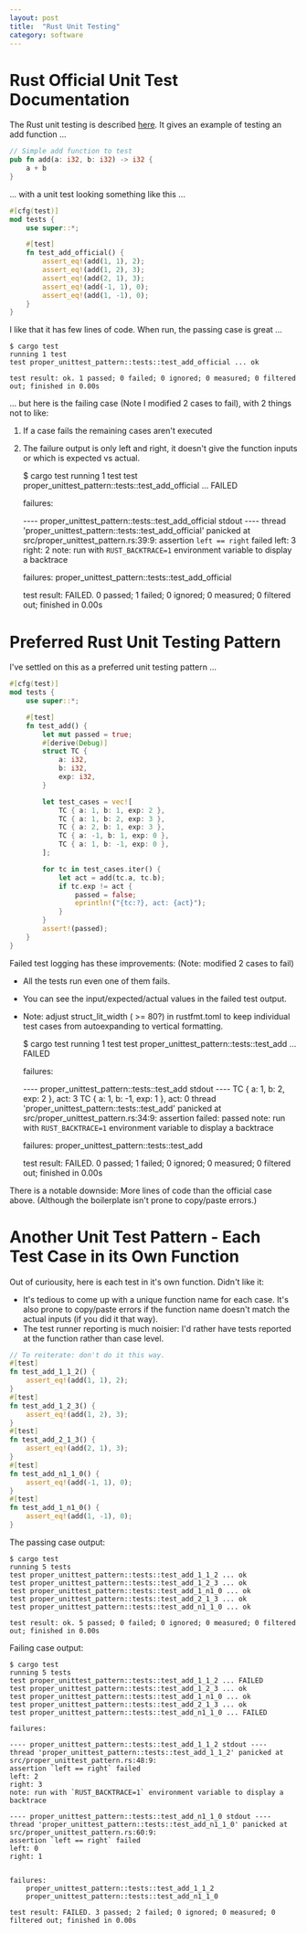 ```yaml
---
layout: post
title:  "Rust Unit Testing"
category: software
---
```


# Rust Official Unit Test Documentation

The Rust unit testing is described [here](https://doc.rust-lang.org/rust-by-example/testing/unit_testing.html). It gives an example of testing an add function ...

```rust
// Simple add function to test
pub fn add(a: i32, b: i32) -> i32 {
    a + b
}
```

... with a unit test looking something like this ...

```rust
#[cfg(test)]
mod tests {
    use super::*;

    #[test]
    fn test_add_official() {
        assert_eq!(add(1, 1), 2);
        assert_eq!(add(1, 2), 3);
        assert_eq!(add(2, 1), 3);
        assert_eq!(add(-1, 1), 0);
        assert_eq!(add(1, -1), 0);
    }
}
```

I like that it has few lines of code. When run, the passing case is great ...

    $ cargo test
    running 1 test
    test proper_unittest_pattern::tests::test_add_official ... ok

    test result: ok. 1 passed; 0 failed; 0 ignored; 0 measured; 0 filtered out; finished in 0.00s

... but here is the failing case (Note I modified 2 cases to fail), with 2 things not to like:

1. If a case fails the remaining cases aren't executed
2. The failure output is only left and right, it doesn't give the function inputs or which is expected vs actual.

    $ cargo test
    running 1 test
    test proper_unittest_pattern::tests::test_add_official ... FAILED

    failures:

    ---- proper_unittest_pattern::tests::test_add_official stdout ----
    thread 'proper_unittest_pattern::tests::test_add_official' panicked at src/proper_unittest_pattern.rs:39:9:
    assertion `left == right` failed
    left: 3
    right: 2
    note: run with `RUST_BACKTRACE=1` environment variable to display a backtrace


    failures:
        proper_unittest_pattern::tests::test_add_official

    test result: FAILED. 0 passed; 1 failed; 0 ignored; 0 measured; 0 filtered out; finished in 0.00s


# Preferred Rust Unit Testing Pattern

I've settled on this as a preferred unit testing pattern ...

```rust
#[cfg(test)]
mod tests {
    use super::*;

    #[test]
    fn test_add() {
        let mut passed = true;
        #[derive(Debug)]
        struct TC {
            a: i32,
            b: i32,
            exp: i32,
        }

        let test_cases = vec![
            TC { a: 1, b: 1, exp: 2 },
            TC { a: 1, b: 2, exp: 3 },
            TC { a: 2, b: 1, exp: 3 },
            TC { a: -1, b: 1, exp: 0 },
            TC { a: 1, b: -1, exp: 0 },
        ];

        for tc in test_cases.iter() {
            let act = add(tc.a, tc.b);
            if tc.exp != act {
                passed = false;
                eprintln!("{tc:?}, act: {act}");
            }
        }
        assert!(passed);
    }
}
```

Failed test logging has these improvements: (Note: modified 2 cases to fail)
* All the tests run even one of them fails.
* You can see the input/expected/actual values in the failed test output.
* Note: adjust struct_lit_width ( >= 80?) in rustfmt.toml to keep individual test cases from autoexpanding to vertical formatting.

    $ cargo test
    running 1 test
    test proper_unittest_pattern::tests::test_add ... FAILED

    failures:

    ---- proper_unittest_pattern::tests::test_add stdout ----
    TC { a: 1, b: 2, exp: 2 }, act: 3
    TC { a: 1, b: -1, exp: 1 }, act: 0
    thread 'proper_unittest_pattern::tests::test_add' panicked at src/proper_unittest_pattern.rs:34:9:
    assertion failed: passed
    note: run with `RUST_BACKTRACE=1` environment variable to display a backtrace


    failures:
        proper_unittest_pattern::tests::test_add

    test result: FAILED. 0 passed; 1 failed; 0 ignored; 0 measured; 0 filtered out; finished in 0.00s

There is a notable downside: More lines of code than the official case above. (Although the boilerplate isn't prone to copy/paste errors.)

# Another Unit Test Pattern - Each Test Case in its Own Function

Out of curiousity, here is each test in it's own function. Didn't like it:
* It's tedious to come up with a unique function name for each case. It's also prone to copy/paste errors if the function name doesn't match the actual inputs (if you did it that way).
* The test runner reporting is much noisier: I'd rather have tests reported at the function rather than case level.

```rust
// To reiterate: don't do it this way.
#[test]
fn test_add_1_1_2() {
    assert_eq!(add(1, 1), 2);
}
#[test]
fn test_add_1_2_3() {
    assert_eq!(add(1, 2), 3);
}
#[test]
fn test_add_2_1_3() {
    assert_eq!(add(2, 1), 3);
}
#[test]
fn test_add_n1_1_0() {
    assert_eq!(add(-1, 1), 0);
}
#[test]
fn test_add_1_n1_0() {
    assert_eq!(add(1, -1), 0);
}
```

The passing case output:

    $ cargo test
    running 5 tests
    test proper_unittest_pattern::tests::test_add_1_1_2 ... ok
    test proper_unittest_pattern::tests::test_add_1_2_3 ... ok
    test proper_unittest_pattern::tests::test_add_1_n1_0 ... ok
    test proper_unittest_pattern::tests::test_add_2_1_3 ... ok
    test proper_unittest_pattern::tests::test_add_n1_1_0 ... ok

    test result: ok. 5 passed; 0 failed; 0 ignored; 0 measured; 0 filtered out; finished in 0.00s

Failing case output:

    $ cargo test
    running 5 tests
    test proper_unittest_pattern::tests::test_add_1_1_2 ... FAILED
    test proper_unittest_pattern::tests::test_add_1_2_3 ... ok
    test proper_unittest_pattern::tests::test_add_1_n1_0 ... ok
    test proper_unittest_pattern::tests::test_add_2_1_3 ... ok
    test proper_unittest_pattern::tests::test_add_n1_1_0 ... FAILED

    failures:

    ---- proper_unittest_pattern::tests::test_add_1_1_2 stdout ----
    thread 'proper_unittest_pattern::tests::test_add_1_1_2' panicked at src/proper_unittest_pattern.rs:48:9:
    assertion `left == right` failed
    left: 2
    right: 3
    note: run with `RUST_BACKTRACE=1` environment variable to display a backtrace

    ---- proper_unittest_pattern::tests::test_add_n1_1_0 stdout ----
    thread 'proper_unittest_pattern::tests::test_add_n1_1_0' panicked at src/proper_unittest_pattern.rs:60:9:
    assertion `left == right` failed
    left: 0
    right: 1


    failures:
        proper_unittest_pattern::tests::test_add_1_1_2
        proper_unittest_pattern::tests::test_add_n1_1_0

    test result: FAILED. 3 passed; 2 failed; 0 ignored; 0 measured; 0 filtered out; finished in 0.00s
